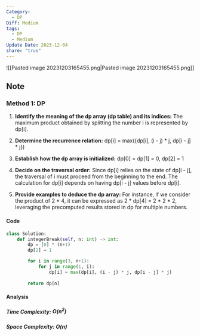 ```yaml
---
Category:
  - DP
Diff: Medium
tags:
  - DP
  - Medium
Update Date: 2023-12-04
share: "true"
---
```


![[Pasted image 20231203165455.png|Pasted image 20231203165455.png]]
## Note
### Method 1: DP
1. **Identify the meaning of the dp array (dp table) and its indices:** The maximum product obtained by splitting the number i is represented by dp[i].
    
2. **Determine the recurrence relation:** dp[i] = max({dp[i], (i - j) * j, dp[i - j] * j})
    
3. **Establish how the dp array is initialized:** dp[0] = dp[1] = 0, dp[2] = 1
    
4. **Decide on the traversal order:** Since dp[i] relies on the state of dp[i - j], the traversal of i must proceed from the beginning to the end. The calculation for dp[i] depends on having dp[i - j] values before dp[i].
    
5. **Provide examples to deduce the dp array:** For instance, if we consider the product of 2 * 4, it can be expressed as 2 * dp[4] = 2 * 2 * 2, leveraging the precomputed results stored in dp for multiple numbers.
#### Code
```python
class Solution:
    def integerBreak(self, n: int) -> int:
        dp = [0] * (n+1)
        dp[2] = 1

        for i in range(3, n+1):
            for j in range(1, i):
                dp[i] = max(dp[i], (i - j) * j, dp[i - j] * j)
        
        return dp[n]
```
#### Analysis
##### Time Complexity: $O(n^2)$
##### Space Complexity: $O(n)$
